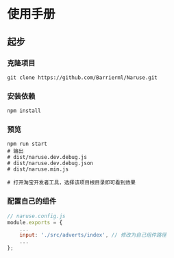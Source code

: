 # 使用手册
## 起步
### 克隆项目
```shell
git clone https://github.com/Barrierml/Naruse.git
```
### 安装依赖
```shell
npm install
```
### 预览
```shell
npm run start
# 输出
# dist/naruse.dev.debug.js
# dist/naruse.dev.debug.json
# dist/naruse.min.js

# 打开淘宝开发者工具，选择该项目根目录即可看到效果
```
### 配置自己的组件
```js
// naruse.config.js
module.exports = {
    ...
    input: './src/adverts/index', // 修改为自己组件路径
    ...
};
```
